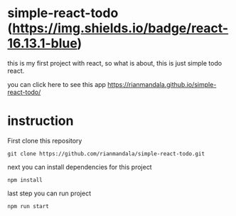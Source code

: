 # simple-react-todo (https://img.shields.io/badge/react-16.13.1-blue)
this is my first project with react, so what is about, this is just simple todo react.

you can click here to see this app https://rianmandala.github.io/simple-react-todo/

# instruction
First clone this repository
```
git clone https://github.com/rianmandala/simple-react-todo.git
```
next you can install dependencies for this project
```
npm install
```
last step you can run project
```
npm run start
```
